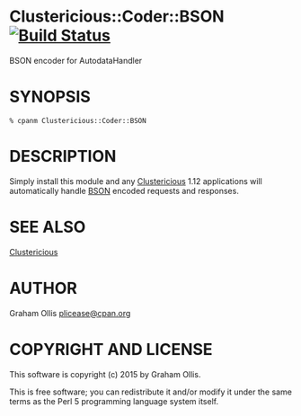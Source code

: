 # Clustericious::Coder::BSON [![Build Status](https://secure.travis-ci.org/clustericious/Clustericious-Coder-BSON.png)](http://travis-ci.org/clustericious/Clustericious-Coder-BSON)

BSON encoder for AutodataHandler

# SYNOPSIS

    % cpanm Clustericious::Coder::BSON

# DESCRIPTION

Simply install this module and any [Clustericious](https://metacpan.org/pod/Clustericious) 1.12 applications
will automatically handle [BSON](https://metacpan.org/pod/BSON) encoded requests and responses.

# SEE ALSO

[Clustericious](https://metacpan.org/pod/Clustericious)

# AUTHOR

Graham Ollis <plicease@cpan.org>

# COPYRIGHT AND LICENSE

This software is copyright (c) 2015 by Graham Ollis.

This is free software; you can redistribute it and/or modify it under
the same terms as the Perl 5 programming language system itself.
